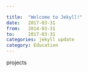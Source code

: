 ```yaml
---

title:  "Welcome to Jekyll!"
date:   2017-03-31
from:   2014-03-31
to:     2017-03-31
categories: jekyll update
category: Education
---
```

projects
